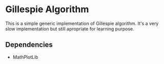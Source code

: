 Gillespie Algorithm
===================

This is a simple generic implementation of Gillespie algorithm. It's a very slow
implementation but still apropriate for learning purpose.

Dependencies
------------

- MathPlotLib
